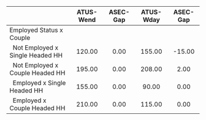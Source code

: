 
|                      |    ATUS-Wend |     ASEC-Gap |    ATUS-Wday |     ASEC-Gap |
| -------------------- | :----------: | :----------: | :----------: | :----------: |
| Employed Status x Couple |              |              |              |              |
| &nbsp;&nbsp;Not Employed x Single Headed HH |       120.00 |         0.00 |       155.00 |       -15.00 |
| &nbsp;&nbsp;Not Employed x Couple Headed HH |       195.00 |         0.00 |       208.00 |         2.00 |
| &nbsp;&nbsp;Employed x Single Headed HH |       155.00 |         0.00 |        90.00 |         0.00 |
| &nbsp;&nbsp;Employed x Couple Headed HH |       210.00 |         0.00 |       115.00 |         0.00 |

